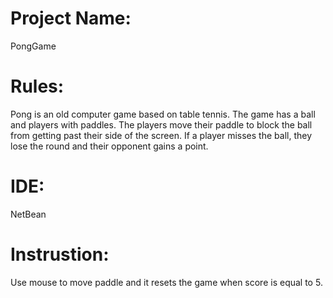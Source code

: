 # Project Name: 
PongGame
# Rules:
Pong is an old computer game based on table tennis. The game has a ball and players with paddles. The players move their paddle to block the ball from getting past their side of the screen. If a player misses the ball, they lose the round and their opponent gains a point.
# IDE: 
NetBean
# Instrustion:
Use mouse to move paddle and it resets the game when score is equal to 5.
